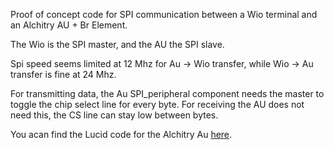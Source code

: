 Proof of concept code for SPI communication between a Wio terminal and an Alchitry AU + Br Element.

The Wio is the SPI master, and the AU the SPI slave.

Spi speed seems limited at 12 Mhz for Au -> Wio transfer, while Wio -> Au transfer is fine at 24 Mhz.

For transmitting data, the Au SPI_peripheral component needs the master to toggle the chip select line for every byte.
For receiving the AU does not need this, the CS line can stay low between bytes.

You acan find the Lucid code for the Alchitry Au [here](https://github.com/dheijl/AlchitryAuTests/tree/main/WIO_SPIO).
